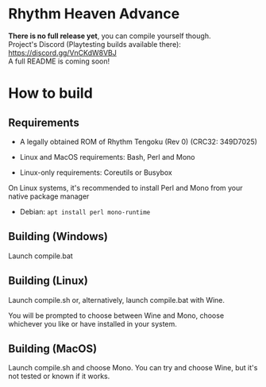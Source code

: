 # Rhythm Heaven Advance

**There is no full release yet**, you can compile yourself though.<br>
Project's Discord (Playtesting builds available there): https://discord.gg/VnCKdW8VBJ<br>
A full README is coming soon!

# How to build

## Requirements

* A legally obtained ROM of Rhythm Tengoku (Rev 0) (CRC32: 349D7025)

* Linux and MacOS requirements: Bash, Perl and Mono

* Linux-only requirements: Coreutils or Busybox


On Linux systems, it's recommended to install Perl and Mono from your native package manager

* Debian: ``` apt install perl mono-runtime ```

## Building (Windows)
Launch compile.bat

## Building (Linux)
Launch compile.sh or, alternatively, launch compile.bat with Wine.

You will be prompted to choose between Wine and Mono, choose whichever you like or have installed in your system.

## Building (MacOS)
Launch compile.sh and choose Mono. You can try and choose Wine, but it's not tested or known if it works.
